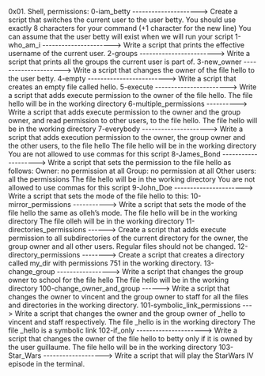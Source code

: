 0x01. Shell, permissions:
0-iam_betty ---------------------> Create a script that switches the current user to the user betty.
					You should use exactly 8 characters for your command (+1 character for the new line)
					You can assume that the user betty will exist when we will run your script
1-who_am_i ----------------------> Write a script that prints the effective username of the current user.
2-groups ------------------------> Write a script that prints all the groups the current user is part of.
3-new_owner ---------------------> Write a script that changes the owner of the file hello to the user betty.
4-empty -------------------------> Write a script that creates an empty file called hello.
5-execute -----------------------> Write a script that adds execute permission to the owner of the file hello.
					The file hello will be in the working directory
6-multiple_permissions ----------> Write a script that adds execute permission to the owner and the group owner, and read permission to other users, to the file hello.
					The file hello will be in the working directory
7-everybody ---------------------> Write a script that adds execution permission to the owner, the group owner and the other users, to the file hello
					The file hello will be in the working directory
					You are not allowed to use commas for this script
8-James_Bond --------------------> Write a script that sets the permission to the file hello as follows:
					Owner: no permission at all
					Group: no permission at all
					Other users: all the permissions
			      	   The file hello will be in the working directory You are not allowed to use commas for this script
9-John_Doe ----------------------> Write a script that sets the mode of the file hello to this:
10-mirror_permissions -----------> Write a script that sets the mode of the file hello the same as olleh’s mode.
					The file hello will be in the working directory
					The file olleh will be in the working directory
11-directories_permissions ------> Create a script that adds execute permission to all subdirectories of the current directory for the owner, the group owner and all other users.
					Regular files should not be changed.
12-directory_permissions --------> Create a script that creates a directory called my_dir with permissions 751 in the working directory.
13-change_group -----------------> Write a script that changes the group owner to school for the file hello
					The file hello will be in the working directory
100-change_owner_and_group ------> Write a script that changes the owner to vincent and the group owner to staff for all the files and directories in the working directory.
101-symbolic_link_permissions ---> Write a script that changes the owner and the group owner of _hello to vincent and staff respectively.
					The file _hello is in the working directory
					The file _hello is a symbolic link
102-if_only ---------------------> Write a script that changes the owner of the file hello to betty only if it is owned by the user guillaume.
					The file hello will be in the working directory
103-Star_Wars -------------------> Write a script that will play the StarWars IV episode in the terminal.
